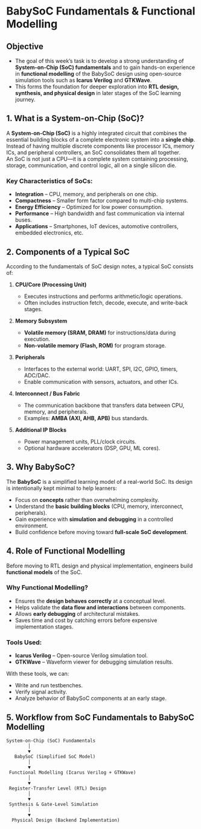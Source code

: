 # BabySoC Fundamentals & Functional Modelling

## Objective 
- The goal of this week’s task is to develop a strong understanding of **System-on-Chip (SoC) fundamentals** and to gain hands-on experience in **functional modelling** of the BabySoC design using open-source simulation tools such as **Icarus Verilog** and **GTKWave**.
- This forms the foundation for deeper exploration into **RTL design, synthesis, and physical design** in later stages of the SoC learning journey.

## 1. What is a System-on-Chip (SoC)?  
A **System-on-Chip (SoC)** is a highly integrated circuit that combines the essential building blocks of a complete electronic system into a **single chip**. Instead of having multiple discrete components like processor ICs, memory ICs, and peripheral controllers, an SoC consolidates them all together.  
An SoC is not just a CPU—it is a complete system containing processing, storage, communication, and control logic, all on a single silicon die.

### Key Characteristics of SoCs:
- **Integration** – CPU, memory, and peripherals on one chip.  
- **Compactness** – Smaller form factor compared to multi-chip systems.  
- **Energy Efficiency** – Optimized for low power consumption.  
- **Performance** – High bandwidth and fast communication via internal buses.  
- **Applications** – Smartphones, IoT devices, automotive controllers, embedded electronics, etc.  

## 2. Components of a Typical SoC  
According to the fundamentals of SoC design notes, a typical SoC consists of:  

1. **CPU/Core (Processing Unit)**  
   - Executes instructions and performs arithmetic/logic operations.  
   - Often includes instruction fetch, decode, execute, and write-back stages.  

2. **Memory Subsystem**  
   - **Volatile memory (SRAM, DRAM)** for instructions/data during execution.  
   - **Non-volatile memory (Flash, ROM)** for program storage.  

3. **Peripherals**  
   - Interfaces to the external world: UART, SPI, I2C, GPIO, timers, ADC/DAC.  
   - Enable communication with sensors, actuators, and other ICs.  

4. **Interconnect / Bus Fabric**  
   - The communication backbone that transfers data between CPU, memory, and peripherals.  
   - Examples: **AMBA (AXI, AHB, APB)** bus standards.  

5. **Additional IP Blocks**  
   - Power management units, PLL/clock circuits.  
   - Optional hardware accelerators (DSP, GPU, ML cores).  

## 3. Why BabySoC?  
The **BabySoC** is a simplified learning model of a real-world SoC. Its design is intentionally kept minimal to help learners:  

- Focus on **concepts** rather than overwhelming complexity.  
- Understand the **basic building blocks** (CPU, memory, interconnect, peripherals).  
- Gain experience with **simulation and debugging** in a controlled environment.  
- Build confidence before moving toward **full-scale SoC development**.  

## 4. Role of Functional Modelling  
Before moving to RTL design and physical implementation, engineers build **functional models** of the SoC.  

### Why Functional Modelling?
- Ensures the **design behaves correctly** at a conceptual level.  
- Helps validate the **data flow and interactions** between components.  
- Allows **early debugging** of architectural mistakes.  
- Saves time and cost by catching errors before expensive implementation stages.  

### Tools Used:
- **Icarus Verilog** – Open-source Verilog simulation tool.  
- **GTKWave** – Waveform viewer for debugging simulation results.  

With these tools, we can:  
- Write and run testbenches.  
- Verify signal activity.  
- Analyze behavior of BabySoC components at an early stage.  

## 5. Workflow from SoC Fundamentals to BabySoC Modelling  

```text
System-on-Chip (SoC) Fundamentals
        │
        ▼
   BabySoC (Simplified SoC Model)
        │
        ▼
 Functional Modelling (Icarus Verilog + GTKWave)
        │
        ▼
 Register-Transfer Level (RTL) Design
        │
        ▼
 Synthesis & Gate-Level Simulation
        │
        ▼
  Physical Design (Backend Implementation)
